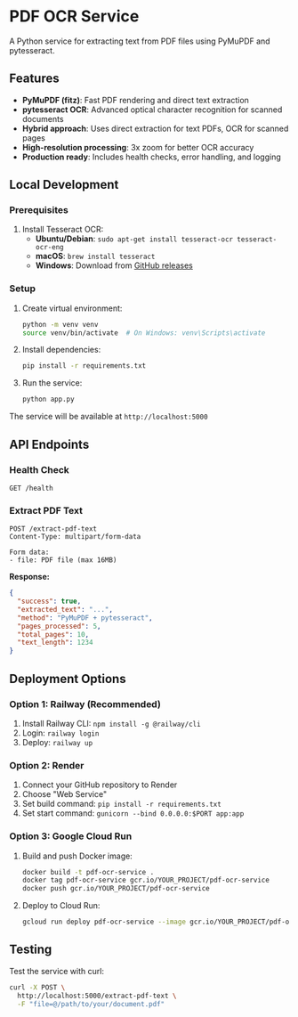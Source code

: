 # PDF OCR Service

A Python service for extracting text from PDF files using PyMuPDF and pytesseract.

## Features

- **PyMuPDF (fitz)**: Fast PDF rendering and direct text extraction
- **pytesseract OCR**: Advanced optical character recognition for scanned documents
- **Hybrid approach**: Uses direct extraction for text PDFs, OCR for scanned pages
- **High-resolution processing**: 3x zoom for better OCR accuracy
- **Production ready**: Includes health checks, error handling, and logging

## Local Development

### Prerequisites

1. Install Tesseract OCR:
   - **Ubuntu/Debian**: `sudo apt-get install tesseract-ocr tesseract-ocr-eng`
   - **macOS**: `brew install tesseract`
   - **Windows**: Download from [GitHub releases](https://github.com/UB-Mannheim/tesseract/wiki)

### Setup

1. Create virtual environment:
   ```bash
   python -m venv venv
   source venv/bin/activate  # On Windows: venv\Scripts\activate
   ```

2. Install dependencies:
   ```bash
   pip install -r requirements.txt
   ```

3. Run the service:
   ```bash
   python app.py
   ```

The service will be available at `http://localhost:5000`

## API Endpoints

### Health Check
```
GET /health
```

### Extract PDF Text
```
POST /extract-pdf-text
Content-Type: multipart/form-data

Form data:
- file: PDF file (max 16MB)
```

**Response:**
```json
{
  "success": true,
  "extracted_text": "...",
  "method": "PyMuPDF + pytesseract",
  "pages_processed": 5,
  "total_pages": 10,
  "text_length": 1234
}
```

## Deployment Options

### Option 1: Railway (Recommended)

1. Install Railway CLI: `npm install -g @railway/cli`
2. Login: `railway login`
3. Deploy: `railway up`

### Option 2: Render

1. Connect your GitHub repository to Render
2. Choose "Web Service"
3. Set build command: `pip install -r requirements.txt`
4. Set start command: `gunicorn --bind 0.0.0.0:$PORT app:app`

### Option 3: Google Cloud Run

1. Build and push Docker image:
   ```bash
   docker build -t pdf-ocr-service .
   docker tag pdf-ocr-service gcr.io/YOUR_PROJECT/pdf-ocr-service
   docker push gcr.io/YOUR_PROJECT/pdf-ocr-service
   ```

2. Deploy to Cloud Run:
   ```bash
   gcloud run deploy pdf-ocr-service --image gcr.io/YOUR_PROJECT/pdf-ocr-service
   ```

## Testing

Test the service with curl:
```bash
curl -X POST \
  http://localhost:5000/extract-pdf-text \
  -F "file=@/path/to/your/document.pdf"
```